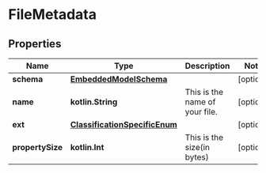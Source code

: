 
# FileMetadata

## Properties
Name | Type | Description | Notes
------------ | ------------- | ------------- | -------------
**schema** | [**EmbeddedModelSchema**](EmbeddedModelSchema.md) |  |  [optional]
**name** | **kotlin.String** | This is the name of your file. |  [optional]
**ext** | [**ClassificationSpecificEnum**](ClassificationSpecificEnum.md) |  |  [optional]
**propertySize** | **kotlin.Int** | This is the size(in bytes) |  [optional]



